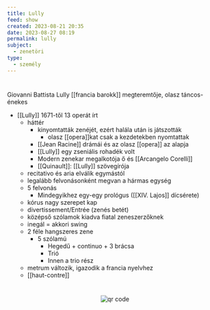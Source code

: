 ```yaml
---
title: Lully
feed: show
created: 2023-08-21 20:35
date: 2023-08-27 08:19
permalink: lully
subject:
  - zenetöri
type:
  - személy
---
```

#

Giovanni Battista Lully
[[francia barokk]] megteremtője, olasz táncos-énekes

- [[Lully]] 1671-től 13 operát írt
    -   háttér
        -   kinyomtatták zenéjét, ezért halála után is játszották
            -   olasz [[opera]]kat csak a kezdetekben nyomtattak
        -   [[Jean Racine]] drámái és az olasz [[opera]] az alapja
        -   [[Lully]] egy zseniális rohadék volt
        -   Modern zenekar megalkotója ő és [[Arcangelo Corelli]]
        -   [[Quinault]]: [[Lully]] szövegírója
    -   recitativo és aria elválik egymástól
    -   legalább felvonásonként megvan a hármas egység
    -   5 felvonás
        -   Mindegyikhez egy-egy prológus ([[XIV. Lajos]] dícsérete)
    -   kórus nagy szerepet kap
    -   divertissement/Entrée (zenés betét)
    -   középső szólamok kiadva fiatal zeneszerzőknek
    -   inegál = akkori swing
    -   2 féle hangszeres zene
        -   5 szólamú
            -   Hegedű + continuo + 3 brácsa
            -   Trió
            -   Innen a trio rész
    -   metrum változik, igazodik a francia nyelvhez
    -   [[haut-contre]]



#
<p style="text-align: center;"><img src="https://chart.googleapis.com/chart?cht=qr&chl=https://notes.andrasdenes.com/lully&chs=180x180&choe=UTF-8&chld=L|2" alt="qr code"></p>


